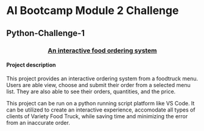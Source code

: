# AI Bootcamp Module  2 Challenge

## Python-Challenge-1


### <center> <u> An interactive food ordering system</u>


#### Project description

This project provides an interactive ordering system from a foodtruck menu.
Users are able view, choose and submit their order from a selected menu list. They are also able to see their orders, quantities, and the price.


This project can be run on a python running script platform like VS Code. It can be utilized to create an interactive experience, accomodate all types of clients of Variety Food Truck, while saving time and minimizing the error from an inaccurate order.